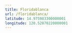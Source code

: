 ```yaml
---
title: Floridablanca
url: /floridablanca/
latitude: 14.975983300000001
longitude: 120.52870220000001
---
```

